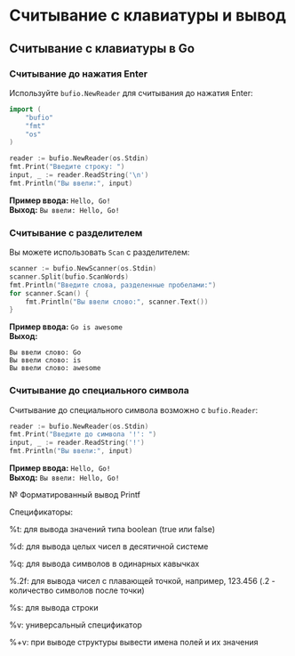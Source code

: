 # Считывание с клавиатуры и вывод

## Считывание с клавиатуры в Go

### Считывание до нажатия Enter

Используйте `bufio.NewReader` для считывания до нажатия Enter:

```go
import (
    "bufio"
    "fmt"
    "os"
)

reader := bufio.NewReader(os.Stdin)
fmt.Print("Введите строку: ")
input, _ := reader.ReadString('\n')
fmt.Println("Вы ввели:", input)
```

**Пример ввода:** `Hello, Go!`  
**Выход:** `Вы ввели: Hello, Go!`

### Считывание с разделителем

Вы можете использовать `Scan` с разделителем:

```go
scanner := bufio.NewScanner(os.Stdin)
scanner.Split(bufio.ScanWords)
fmt.Println("Введите слова, разделенные пробелами:")
for scanner.Scan() {
    fmt.Println("Вы ввели слово:", scanner.Text())
}
```

**Пример ввода:** `Go is awesome`  
**Выход:**  
```
Вы ввели слово: Go
Вы ввели слово: is
Вы ввели слово: awesome
```

### Считывание до специального символа

Считывание до специального символа возможно с `bufio.Reader`:

```go
reader := bufio.NewReader(os.Stdin)
fmt.Print("Введите до символа '!': ")
input, _ := reader.ReadString('!')
fmt.Println("Вы ввели:", input)
```

**Пример ввода:** `Hello, Go!`  
**Выход:** `Вы ввели: Hello, Go!`

№ Форматированный вывод Printf

Спецификаторы:

%t: для вывода значений типа boolean (true или false)

%d: для вывода целых чисел в десятичной системе

%q: для вывода символов в одинарных кавычках

%.2f: для вывода чисел с плавающей точкой, например, 123.456 (.2 - количество символов после точки)

%s: для вывода строки

%v: универсальный спецификатор

%+v: при выводе структуры вывести имена полей и их значения